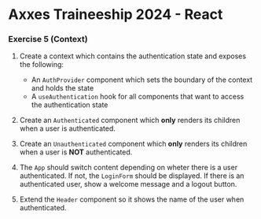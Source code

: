# Axxes Traineeship 2024 - React

### Exercise 5 (Context)

1. Create a context which contains the authentication state and exposes the following:

   - An `AuthProvider` component which sets the boundary of the context and holds the state
   - A `useAuthentication` hook for all components that want to access the authentication state

2. Create an `Authenticated` component which **only** renders its children when a user is authenticated.

3. Create an `Unauthenticated` component which **only** renders its children when a user is **NOT** authenticated.

4. The `App` should switch content depending on wheter there is a user authenticated. If not, the `LoginForm` should be displayed. If there is an authenticated user, show a welcome message and a logout button.

5. Extend the `Header` component so it shows the name of the user when authenticated.

